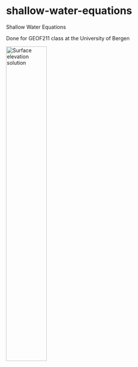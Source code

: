 # shallow-water-equations
Shallow Water Equations

Done for GEOF211 class at the University of Bergen

<img src="shallow_water.gif" alt="Surface elevation solution" width="47%"></a>
